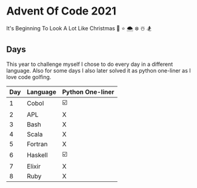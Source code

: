 # Advent Of Code 2021
It's Beginning To Look A Lot Like Christmas 
🎄 ⭐️ 🌨 ❄️ ☃️ 🏂

## Days

This year to challenge myself I chose to do every day in a different language. Also for some days I also later solved it as python one-liner as I love code golfing.

Day | Language  | Python One-liner
--- | ---       | ----
1   | Cobol     | ☑️
2   | APL       | X
3   | Bash      | X
4   | Scala     | X
5   | Fortran   | X
6   | Haskell   | ☑️
7   | Elixir    | X
8   | Ruby      | X